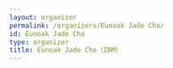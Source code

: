 ```yaml
---
layout: organizer
permalink: /organizers/Eunoak Jade Cho/
id: Eunoak Jade Cho
type: organizer
title: Eunoak Jade Cho（IBM）
---
```


